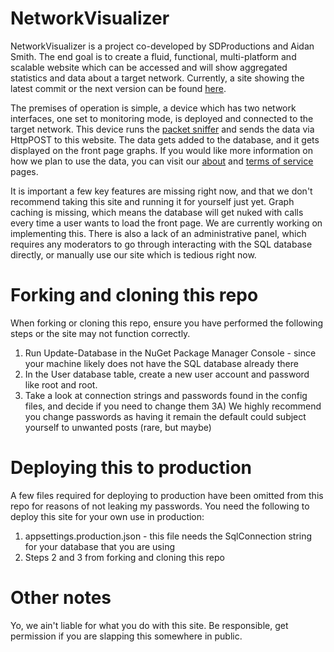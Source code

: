 # NetworkVisualizer
NetworkVisualizer is a project co-developed by SDProductions and Aidan Smith. The end goal is to create a fluid, functional, multi-platform and scalable website which can be accessed and will show aggregated statistics and data about a target network. Currently, a site showing the latest commit or the next version can be found [here](https://networkvisualizer.azurewebsites.net/).

The premises of operation is simple, a device which has two network interfaces, one set to monitoring mode, is deployed and connected to the target network. This device runs the [packet sniffer](https://github.com/AllDoge/Network-Analyzer-Backend) and sends the data via HttpPOST to this website. The data gets added to the database, and it gets displayed on the front page graphs. If you would like more information on how we plan to use the data, you can visit our [about](https://networkvisualizer.azurewebsites.net/About) and [terms of service](https://networkvisualizer.azurewebsites.net/Terms) pages.

It is important a few key features are missing right now, and that we don't recommend taking this site and running it for yourself just yet. Graph caching is missing, which means the database will get nuked with calls every time a user wants to load the front page. We are currently working on implementing this. There is also a lack of an administrative panel, which requires any moderators to go through interacting with the SQL database directly, or manually use our site which is tedious right now.

# Forking and cloning this repo

When forking or cloning this repo, ensure you have performed the following steps or the site may not function correctly.
1) Run Update-Database in the NuGet Package Manager Console - since your machine likely does not have the SQL database already there
2) In the User database table, create a new user account and password like root and root.
3) Take a look at connection strings and passwords found in the config files, and decide if you need to change them
3A) We highly recommend you change passwords as having it remain the default could subject yourself to unwanted posts (rare, but maybe)

# Deploying this to production

A few files required for deploying to production have been omitted from this repo for reasons of not leaking my passwords. You need the following to deploy this site for your own use in production:
1) appsettings.production.json - this file needs the SqlConnection string for your database that you are using
2) Steps 2 and 3 from forking and cloning this repo

# Other notes

Yo, we ain't liable for what you do with this site. Be responsible, get permission if you are slapping this somewhere in public.
